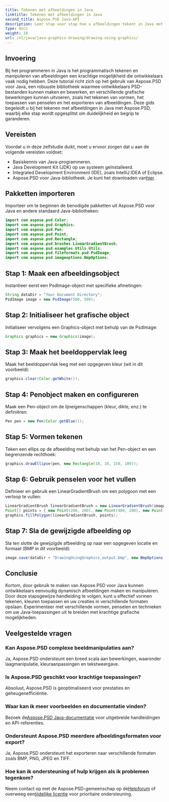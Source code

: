 ```yaml
---
title: Tekenen met afbeeldingen in Java
linktitle: Tekenen met afbeeldingen in Java
second_title: Aspose.PSD Java-API
description: Leer stap voor stap hoe u afbeeldingen tekent in Java met Aspose.PSD. Creëer moeiteloos vormen, pas kleuren toe en exporteer afbeeldingen.
type: docs
weight: 18
url: /nl/java/java-graphics-drawing/drawing-using-graphics/
---
```

## Invoering
Bij het programmeren in Java is het programmatisch tekenen en manipuleren van afbeeldingen een krachtige mogelijkheid die ontwikkelaars vaak nodig hebben. Deze tutorial richt zich op het gebruik van Aspose.PSD voor Java, een robuuste bibliotheek waarmee ontwikkelaars PSD-bestanden kunnen maken en bewerken, en verschillende grafische bewerkingen kunnen uitvoeren, zoals het tekenen van vormen, het toepassen van penselen en het exporteren van afbeeldingen. Deze gids begeleidt u bij het tekenen met afbeeldingen in Java met Aspose.PSD, waarbij elke stap wordt opgesplitst om duidelijkheid en begrip te garanderen.
## Vereisten
Voordat u in deze zelfstudie duikt, moet u ervoor zorgen dat u aan de volgende vereisten voldoet:
- Basiskennis van Java-programmeren.
- Java Development Kit (JDK) op uw systeem geïnstalleerd.
- Integrated Development Environment (IDE), zoals IntelliJ IDEA of Eclipse.
-  Aspose.PSD voor Java-bibliotheek. Je kunt het downloaden van[hier](https://releases.aspose.com/psd/java/).
## Pakketten importeren
Importeer om te beginnen de benodigde pakketten uit Aspose.PSD voor Java en andere standaard Java-bibliotheken:
```java
import com.aspose.psd.Color;
import com.aspose.psd.Graphics;
import com.aspose.psd.Pen;
import com.aspose.psd.Point;
import com.aspose.psd.Rectangle;
import com.aspose.psd.brushes.LinearGradientBrush;
import com.aspose.psd.examples.Utils.Utils;
import com.aspose.psd.fileformats.psd.PsdImage;
import com.aspose.psd.imageoptions.BmpOptions;
```
## Stap 1: Maak een afbeeldingsobject
Instantieer eerst een PsdImage-object met specifieke afmetingen:
```java
String dataDir = "Your Document Directory";
PsdImage image = new PsdImage(500, 500);
```
## Stap 2: Initialiseer het grafische object
Initialiseer vervolgens een Graphics-object met behulp van de PsdImage:
```java
Graphics graphics = new Graphics(image);
```
## Stap 3: Maak het beeldoppervlak leeg
Maak het beeldoppervlak leeg met een opgegeven kleur (wit in dit voorbeeld):
```java
graphics.clear(Color.getWhite());
```
## Stap 4: Penobject maken en configureren
Maak een Pen-object om de lijneigenschappen (kleur, dikte, enz.) te definiëren:
```java
Pen pen = new Pen(Color.getBlue());
```
## Stap 5: Vormen tekenen
Teken een ellips op de afbeelding met behulp van het Pen-object en een begrenzende rechthoek:
```java
graphics.drawEllipse(pen, new Rectangle(10, 10, 150, 100));
```
## Stap 6: Gebruik penselen voor het vullen
Definieer en gebruik een LinearGradientBrush om een polygoon met een verloop te vullen:
```java
LinearGradientBrush linearGradientBrush = new LinearGradientBrush(image.getBounds(), Color.getRed(), Color.getWhite(), 45f);
Point[] points = { new Point(200, 200), new Point(400, 200), new Point(250, 350) };
graphics.fillPolygon(linearGradientBrush, points);
```
## Stap 7: Sla de gewijzigde afbeelding op
Sla ten slotte de gewijzigde afbeelding op naar een opgegeven locatie en formaat (BMP in dit voorbeeld):
```java
image.save(dataDir + "DrawingUsingGraphics_output.bmp", new BmpOptions());
```

## Conclusie
Kortom, door gebruik te maken van Aspose.PSD voor Java kunnen ontwikkelaars eenvoudig dynamisch afbeeldingen maken en manipuleren. Door deze stapsgewijze handleiding te volgen, kunt u effectief vormen tekenen, kleuren toepassen en uw creaties in verschillende formaten opslaan. Experimenteer met verschillende vormen, penselen en technieken om uw Java-toepassingen uit te breiden met krachtige grafische mogelijkheden.
## Veelgestelde vragen
### Kan Aspose.PSD complexe beeldmanipulaties aan?
Ja, Aspose.PSD ondersteunt een breed scala aan bewerkingen, waaronder laagmanipulatie, kleuraanpassingen en tekstweergave.
### Is Aspose.PSD geschikt voor krachtige toepassingen?
Absoluut, Aspose.PSD is geoptimaliseerd voor prestaties en geheugenefficiëntie.
### Waar kan ik meer voorbeelden en documentatie vinden?
 Bezoek de[Aspose.PSD Java-documentatie](https://reference.aspose.com/psd/java/) voor uitgebreide handleidingen en API-referenties.
### Ondersteunt Aspose.PSD meerdere afbeeldingsformaten voor export?
Ja, Aspose.PSD ondersteunt het exporteren naar verschillende formaten zoals BMP, PNG, JPEG en TIFF.
### Hoe kan ik ondersteuning of hulp krijgen als ik problemen tegenkom?
Neem contact op met de Aspose.PSD-gemeenschap op de[Helpforum](https://forum.aspose.com/c/psd/34) of overweeg een[tijdelijke licentie](https://purchase.aspose.com/temporary-license/) voor prioritaire ondersteuning.